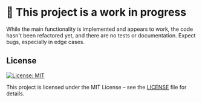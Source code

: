 # 🚧 This project is a work in progress

While the main functionality is implemented and appears to work, the code hasn't been refactored yet, and there are no tests or documentation.
Expect bugs, especially in edge cases.

## License
[![License: MIT](https://img.shields.io/badge/License-MIT-blue.svg)](https://opensource.org/licenses/MIT)

This project is licensed under the MIT License – see the [LICENSE](./LICENSE) file for details.
